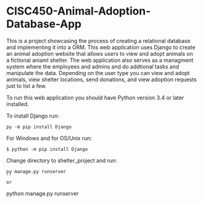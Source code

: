 # CISC450-Animal-Adoption-Database-App
This is a project showcasing the process of creating a relational database and implementing it into a ORM. This web application uses Django to create an animal adoption website that allows users to view and adopt animals on a fictional aniaml shelter. The web application also serves as a managment system where the employees and admins and do addtional tasks and manipulate the data. Depending on the user type you can view and adopt animals, view shelter locations, send donations, and view adoption requests just to list a few. 

To run this web application you should have Python version 3.4 or later installed.

To install Django run:
```
py -m pip install Django
```
For Windows and for OS/Unix run:
```
$ python -m pip install Django
```
Change directory to shelter_project and run:
```
py manage.py runserver
``
or
```
python manage.py runserver
```
